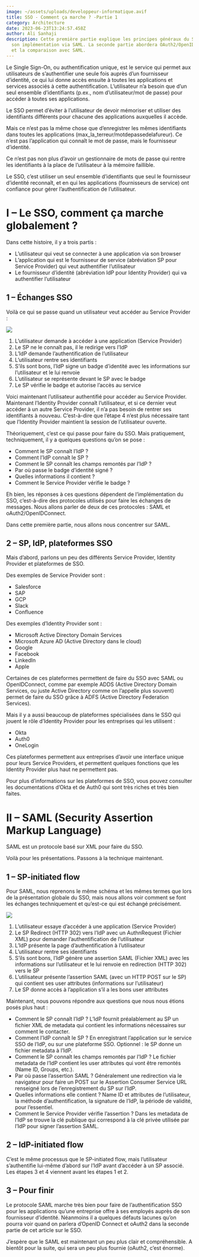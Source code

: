 ```yaml
---
image: ~/assets/uploads/developpeur-informatique.avif
title: SSO - Comment ça marche ? -Partie 1
category: Architecture
date: 2023-06-23T13:24:57.458Z
author: Ali Sanhaji
description: Cette première partie explique les principes généraux du SSO, et
  son implémentation via SAML. La seconde partie abordera OAuth2/OpenID Connect,
  et la comparaison avec SAML.
---
```

<!--StartFragment-->

Le Single Sign-On, ou authentification unique, est le service qui permet aux utilisateurs de s’authentifier une seule fois auprès d’un fournisseur d’identité, ce qui lui donne accès ensuite à toutes les applications et services associés à cette authentification. L’utilisateur n’a besoin que d’un seul ensemble d’identifiants (p.ex., nom d’utilisateur/mot de passe) pour accéder à toutes ses applications.

Le SSO permet d’éviter à l’utilisateur de devoir mémoriser et utiliser des identifiants différents pour chacune des applications auxquelles il accède.

Mais ce n’est pas la même chose que d’enregistrer les mêmes identifiants dans toutes les applications (max_la_terreur/motdepassedelafureur). Ce n’est pas l’application qui connaît le mot de passe, mais le fournisseur d’identité.

Ce n’est pas non plus d’avoir un gestionnaire de mots de passe qui rentre les identifiants à la place de l’utilisateur à la mémoire faillible.

Le SSO, c’est utiliser un seul ensemble d’identifiants que seul le fournisseur d’identité reconnaît, et en qui les applications (fournisseurs de service) ont confiance pour gérer l’authentification de l’utilisateur.

# I – Le SSO, comment ça marche globalement ?

Dans cette histoire, il y a trois partis :

* L’utilisateur qui veut se connecter à une application via son browser
* L’application qui est le fournisseur de service (abréviation SP pour Service Provider) qui veut authentifier l’utilisateur
* Le fournisseur d’identité (abréviation IdP pour Identity Provider) qui va authentifier l’utilisateur

## 1 – Échanges SSO

Voilà ce qui se passe quand un utilisateur veut accéder au Service Provider :

![](~/assets/uploads/imageali4.png)

1. L’utilisateur demande à accéder à une application (Service Provider)
2. Le SP ne le connaît pas, il le redirige vers l’IdP
3. L’IdP demande l’authentification de l’utilisateur
4. L’utilisateur rentre ses identifiants
5. S’ils sont bons, l’IdP signe un badge d’identité avec les informations sur l’utilisateur et le lui renvoie
6. L’utilisateur se représente devant le SP avec le badge
7. Le SP vérifie le badge et autorise l’accès au service

Voici maintenant l’utilisateur authentifié pour accéder au Service Provider. Maintenant l’Identity Provider connaît l’utilisateur, et si ce dernier veut accéder à un autre Service Provider, il n’a pas besoin de rentrer ses identifiants à nouveau. C’est-à-dire que l’étape 4 n’est plus nécessaire tant que l’Identity Provider maintient la session de l’utilisateur ouverte.

Théoriquement, c’est ce qui passe pour faire du SSO. Mais pratiquement, techniquement, il y a quelques questions qu’on se pose :

* Comment le SP connaît l’IdP ?
* Comment l’IdP connaît le SP ?
* Comment le SP connaît les champs remontés par l’IdP ?
* Par où passe le badge d’identité signé ?
* Quelles informations il contient ?
* Comment le Service Provider vérifie le badge ?

Eh bien, les réponses à ces questions dépendent de l’implémentation du SSO, c’est-à-dire des protocoles utilisés pour faire les échanges de messages. Nous allons parler de deux de ces protocoles : SAML et oAuth2/OpenIDConnect.

Dans cette première partie, nous allons nous concentrer sur SAML.

## 2 – SP, IdP, plateformes SSO

Mais d’abord, parlons un peu des différents Service Provider, Identity Provider et plateformes de SSO.

Des exemples de Service Provider sont :

* Salesforce
* SAP
* GCP
* Slack
* Confluence

Des exemples d’Identity Provider sont :

* Microsoft Active Directory Domain Services
* Microsoft Azure AD (Active Directory dans le cloud)
* Google
* Facebook
* LinkedIn
* Apple

Certaines de ces plateformes permettent de faire du SSO avec SAML ou OpenIDConnect, comme par exemple ADDS (Active Directory Domain Services, ou juste Active Directory comme on l’appelle plus souvent) permet de faire du SSO grâce à ADFS (Active Directory Federation Services).

Mais il y a aussi beaucoup de plateformes spécialisées dans le SSO qui jouent le rôle d’Identity Provider pour les entreprises qui les utilisent :

* Okta
* Auth0
* OneLogin

Ces plateformes permettent aux entreprises d’avoir une interface unique pour leurs Service Providers, et permettent quelques fonctions que les Identity Provider plus haut ne permettent pas.

Pour plus d’informations sur les plateformes de SSO, vous pouvez consulter les documentations d’Okta et de Auth0 qui sont très riches et très bien faites.

# II – SAML (Security Assertion Markup Language)

SAML est un protocole basé sur XML pour faire du SSO.

Voilà pour les présentations. Passons à la technique maintenant.

## 1 – SP-initiated flow

Pour SAML, nous reprenons le même schéma et les mêmes termes que lors de la présentation globale du SSO, mais nous allons voir comment se font les échanges techniquement et qu’est-ce qui est échangé précisément.

![](/uploads/imageali5.png)

1. L’utilisateur essaye d’accéder à une application (Service Provider)
2. Le SP Redirect (HTTP 302) vers l’IdP avec un AuthnRequest (Fichier XML) pour demander l’authentification de l’utilisateur
3. L’IdP présente la page d’authentification à l’utilisateur
4. L’utilisateur rentre ses identifiants
5. S’ils sont bons, l’IdP génère une assertion SAML (Fichier XML) avec les informations sur l’utilisateur et le lui renvoie en redirection (HTTP 302) vers le SP
6. L’utilisateur présente l’assertion SAML (avec un HTTP POST sur le SP) qui contient ses user attributes (informations sur l’utilisateur)
7. Le SP donne accès à l’application s’il a les bons user attributes

Maintenant, nous pouvons répondre aux questions que nous nous étions posés plus haut :

* Comment le SP connaît l’IdP ? L’IdP fournit préalablement au SP un fichier XML de metadata qui contient les informations nécessaires sur comment le contacter.
* Comment l’IdP connaît le SP ? En enregistrant l’application sur le service SSO de l’IdP, ou sur une plateforme SSO. Optionnel : le SP donne un fichier metadata à l’IdP.
* Comment le SP connaît les champs remontés par l’IdP ? Le fichier metadata de l’IdP contient les user attributes qui vont être remontés (Name ID, Groups, etc.).
* Par où passe l’assertion SAML ? Généralement une redirection via le navigateur pour faire un POST sur le Assertion Consumer Service URL renseigné lors de l’enregistrement du SP sur l’IdP.
* Quelles informations elle contient ? Name ID et attributes de l’utilisateur, la méthode d’authentification, la signature de l’IdP, la période de validité, pour l’essentiel.
* Comment le Service Provider vérifie l’assertion ? Dans les metadata de l’IdP se trouve la clé publique qui correspond à la clé privée utilisée par l’IdP pour signer l’assertion SAML.

## 2 – IdP-initiated flow

C’est le même processus que le SP-initiated flow, mais l’utilisateur s’authentifie lui-même d’abord sur l’IdP avant d’accéder à un SP associé. Les étapes 3 et 4 viennent avant les étapes 1 et 2.

## 3 – Pour finir

Le protocole SAML marche très bien pour faire de l’authentification SSO pour les applications qu’une entreprise offre à ses employés auprès de son fournisseur d’identité. Néanmoins il a quelques défauts lacunes qu’on pourra voir quand on parlera d’OpenID Connect et oAuth2 dans la seconde partie de cet article sur le SSO.

J’espère que le SAML est maintenant un peu plus clair et compréhensible. A bientôt pour la suite, qui sera un peu plus fournie (oAuth2, c’est énorme).

<!--EndFragment-->
